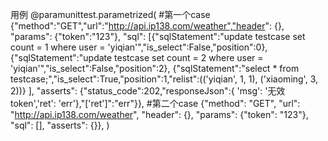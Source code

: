 用例
@paramunittest.parametrized(
    #第一个case
    {"method":"GET","url":"http://api.ip138.com/weather","header": {}, "params": {"token":"123"},
     "sql": [{"sqlStatement":"update testcase set count = 1 where user = 'yiqian'","is_select":False,"position":0},
            {"sqlStatement":"update testcase set count = 2 where user = 'yiqian'","is_select":False,"position":2},
            {"sqlStatement":"select *  from testcase;","is_select":True,"position":1,"relist":(('yiqian', 1, 1), ('xiaoming', 3, 2))}
             ],
     "asserts": {"status_code":202,"responseJson":{ 'msg': '无效token','ret': 'err'},"['ret']":"err"}},
    #第二个case
    {"method": "GET", "url": "http://api.ip138.com/weather", "header": {}, "params": {"token": "123"},
     "sql": [],
     "asserts": {}},
)
